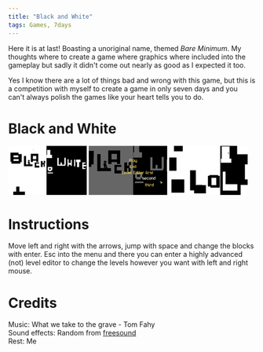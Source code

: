 ```yaml
---
title: "Black and White"
tags: Games, 7days
---
```


Here it is at last! Boasting a unoriginal name, themed *Bare Minimum*. My thoughts where to create a game where graphics where included into the gameplay but sadly it didn't come out nearly as good as I expected it too.

Yes I know there are a lot of things bad and wrong with this game, but this is a competition with myself to create a game in only seven days and you can't always polish the games like your heart tells you to do.

# Black and White

![](/images/games/thumbs/bw1.png)
![](/images/games/thumbs/bw2.png)
![](/images/games/thumbs/bw3.png)

# Instructions

Move left and right with the arrows, jump with space and change the blocks with enter. Esc into the menu and there you can enter a highly advanced (not) level editor to change the levels however you want with left and right mouse.

# Credits

Music: What we take to the grave - Tom Fahy   
Sound effects: Random from [freesound](http://www.freesound.org/)   
Rest: Me


